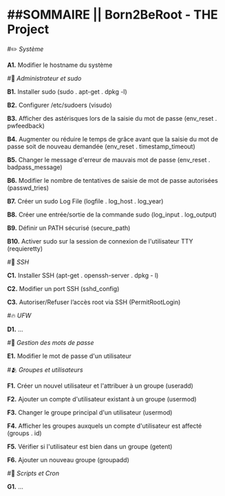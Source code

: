 ##SOMMAIRE || Born2BeRoot - THE Project 
==========================================================================

#:pencil2: *Système*

**A1.** Modifier le hostname du système


#:crown: *Administrateur et sudo*

**B1.** Installer sudo (sudo . apt-get . dpkg -l)

**B2.** Configurer /etc/sudoers (visudo)

**B3.** Afficher des astérisques lors de la saisie du mot de passe (env_reset . pwfeedback)

**B4.** Augmenter ou réduire le temps de grâce avant que la saisie du mot de passe soit de nouveau demandée (env_reset . timestamp_timeout)

**B5.** Changer le message d'erreur de mauvais mot de passe (env_reset . badpass_message)

**B6.** Modifier le nombre de tentatives de saisie de mot de passe autorisées (passwd_tries)

**B7.** Créer un sudo Log File (logfile . log_host . log_year)

**B8.** Créer une entrée/sortie de la commande sudo (log_input . log_output)

**B9.** Définir un PATH sécurisé (secure_path)

**B10.** Activer sudo sur la session de connexion de l'utilisateur TTY (requieretty)


#:key: *SSH*

**C1.** Installer SSH (apt-get . openssh-server . dpkg - l)

**C2.** Modifier un port SSH (sshd_config) 

**C3.** Autoriser/Refuser l’accès root via SSH (PermitRootLogin)


#:fire: *UFW*

**D1.** ...


#:speak_no_evil: *Gestion des mots de passe*

**E1.** Modifier le mot de passe d'un utilisateur


#:people_hugging: *Groupes et utilisateurs*

**F1.** Créer un nouvel utilisateur et l'attribuer à un groupe (useradd)

**F2.** Ajouter un compte d'utilisateur existant à un groupe (usermod)

**F3.** Changer le groupe principal d'un utilisateur (usermod)

**F4.** Afficher les groupes auxquels un compte d'utilisateur est affecté (groups . id)

**F5.** Vérifier si l'utilisateur est bien dans un groupe (getent)

**F6.** Ajouter un nouveau groupe (groupadd)


#:scroll: *Scripts et Cron*

**G1.** ...